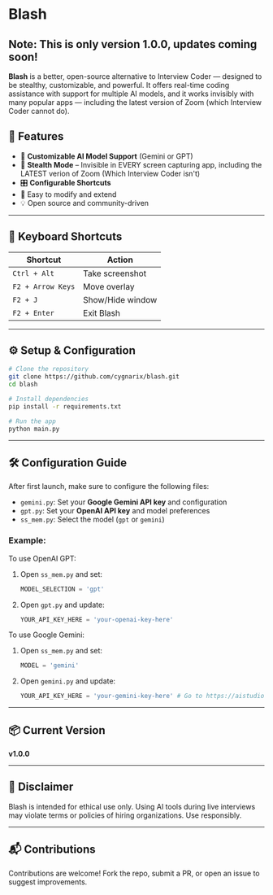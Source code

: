 # Blash

## Note: This is only version 1.0.0, updates coming soon!

**Blash** is a better, open-source alternative to Interview Coder — designed to be stealthy, customizable, and powerful. It offers real-time coding assistance with support for multiple AI models, and it works invisibly with many popular apps — including the latest version of Zoom (which Interview Coder cannot do).

## 🚀 Features

- 🧠 **Customizable AI Model Support** (Gemini or GPT)
- 🫥 **Stealth Mode** – Invisible in EVERY screen capturing app, including the LATEST verion of Zoom (Which Interview Coder isn't)
- 🎛️ **Configurable Shortcuts**
- 🔧 Easy to modify and extend
- 💡 Open source and community-driven

---

## 🧩 Keyboard Shortcuts

| Shortcut               | Action             |
|------------------------|--------------------|
| `Ctrl + Alt`           | Take screenshot    |
| `F2 + Arrow Keys`      | Move overlay       |
| `F2 + J`               | Show/Hide window   |
| `F2 + Enter`           | Exit Blash         |

---

## ⚙️ Setup & Configuration

```bash
# Clone the repository
git clone https://github.com/cygnarix/blash.git
cd blash

# Install dependencies
pip install -r requirements.txt

# Run the app
python main.py
```

---

## 🛠️ Configuration Guide

After first launch, make sure to configure the following files:

- `gemini.py`: Set your **Google Gemini API key** and configuration
- `gpt.py`: Set your **OpenAI API key** and model preferences
- `ss_mem.py`: Select the model (`gpt` or `gemini`)

### Example:

To use OpenAI GPT:

1. Open `ss_mem.py` and set:
   ```python
   MODEL_SELECTION = 'gpt'
   ```

2. Open `gpt.py` and update:
   ```python
   YOUR_API_KEY_HERE = 'your-openai-key-here'
   ```

To use Google Gemini:

1. Open `ss_mem.py` and set:
   ```python
   MODEL = 'gemini'
   ```

2. Open `gemini.py` and update:
   ```python
   YOUR_API_KEY_HERE = 'your-gemini-key-here' # Go to https://aistudio.google.com/app/apikey to get 1 for free
   ```

---

## 📦 Current Version

**v1.0.0**

---

## 🔐 Disclaimer

Blash is intended for ethical use only. Using AI tools during live interviews may violate terms or policies of hiring organizations. Use responsibly.

---

## 📬 Contributions

Contributions are welcome! Fork the repo, submit a PR, or open an issue to suggest improvements.
